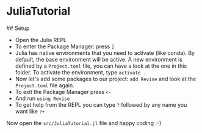 # JuliaTutorial

## Setup

- Open the Julia REPL 
- To enter the Package Manager: press `]`
- Julia has native environments that you need to activate (like conda). By default, the base environment will be active. A new environment is defined by a `Project.toml` file, you can have a look at the one in this folder. To activate the environment, type `activate .`
- Now let's add some packages to our project: `add Revise` and look at the `Project.toml` file again.
- To exit the Package Manager press `<-`
- And run `using Revise`
- To get help from the REPL you can type `?` followed by any name you want like `?+`


Now open the `src/JuliaTutorial.jl` file and happy coding :-)